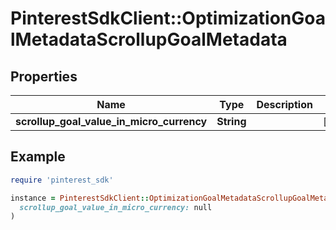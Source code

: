 # PinterestSdkClient::OptimizationGoalMetadataScrollupGoalMetadata

## Properties

| Name | Type | Description | Notes |
| ---- | ---- | ----------- | ----- |
| **scrollup_goal_value_in_micro_currency** | **String** |  | [optional] |

## Example

```ruby
require 'pinterest_sdk'

instance = PinterestSdkClient::OptimizationGoalMetadataScrollupGoalMetadata.new(
  scrollup_goal_value_in_micro_currency: null
)
```

